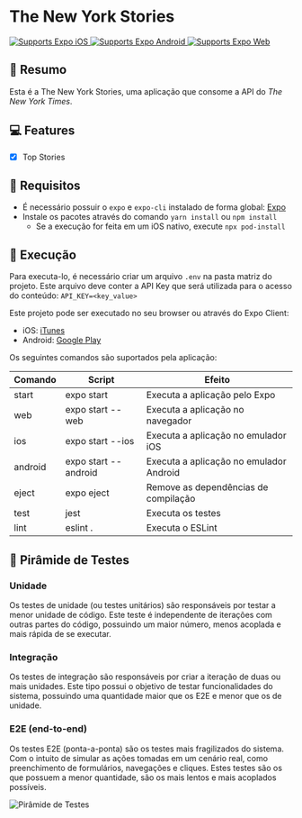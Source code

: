 # The New York Stories

<p>
  <!-- iOS -->
  <a href="https://itunes.apple.com/app/apple-store/id982107779">
    <img alt="Supports Expo iOS" longdesc="Supports Expo iOS" src="https://img.shields.io/badge/iOS-4630EB.svg?style=flat-square&logo=APPLE&labelColor=999999&logoColor=fff" />
  </a>
  <!-- Android -->
  <a href="https://play.google.com/store/apps/details?id=host.exp.exponent&referrer=blankexample">
    <img alt="Supports Expo Android" longdesc="Supports Expo Android" src="https://img.shields.io/badge/Android-4630EB.svg?style=flat-square&logo=ANDROID&labelColor=A4C639&logoColor=fff" />
  </a>
  <!-- Web -->
  <a href="https://docs.expo.io/workflow/web/">
    <img alt="Supports Expo Web" longdesc="Supports Expo Web" src="https://img.shields.io/badge/web-4630EB.svg?style=flat-square&logo=GOOGLE-CHROME&labelColor=4285F4&logoColor=fff" />
  </a>
</p>

## 📝 Resumo
Esta é a The New York Stories, uma aplicação que consome a API do *The New York Times*.

## 💻 Features
- [X] Top Stories

## 📖 Requisitos

- É necessário possuir o `expo` e `expo-cli` instalado de forma global: [Expo](https://docs.expo.io/get-started/installation/)
- Instale os pacotes através do comando `yarn install` ou `npm install`
  - Se a execução for feita em um iOS nativo, execute `npx pod-install`

## 🚀 Execução

Para executa-lo, é necessário criar um arquivo `.env` na pasta matriz do projeto. Este arquivo deve conter a API Key que será utilizada para o acesso do conteúdo: `API_KEY=<key_value>` 

Este projeto pode ser executado no seu browser ou através do Expo Client:
  - iOS: [iTunes](https://itunes.apple.com/app/apple-store/id982107779)
  - Android: [Google Play](https://play.google.com/store/apps/details?id=host.exp.exponent&referrer=blankexample)
 
Os seguintes comandos são suportados pela aplicação: 

| Comando   | Script                    | Efeito                                    |             
|-----------|---------------------------|-------------------------------------------|
| start     | expo start                | Executa a aplicação pelo Expo             |
| web       | expo start --web          | Executa a aplicação no navegador          |
| ios		| expo start --ios          | Executa a aplicação no emulador iOS       |
| android	| expo start --android      | Executa a aplicação no emulador Android   |
| eject     | expo eject                | Remove as dependências de compilação      |
| test      | jest                      | Executa os testes                         |
| lint      | eslint .                  | Executa o ESLint                          |

## 🧮 Pirâmide de Testes

### Unidade
Os testes de unidade (ou testes unitários) são responsáveis por testar a menor unidade de código. Este teste é independente de iterações com outras partes do código, possuindo um maior número, menos acoplada e mais rápida de se executar.

### Integração
Os testes de integração são responsáveis por criar a iteração de duas ou mais unidades. Este tipo possui o objetivo de testar funcionalidades do sistema, possuindo uma quantidade maior que os E2E e menor que os de unidade. 

### E2E (end-to-end)
Os testes E2E (ponta-a-ponta) são os testes mais fragilizados do sistema. Com o intuito de simular as ações tomadas em um cenário real, como preenchimento de formulários, navegações e cliques. Estes testes são os que possuem a menor quantidade, são os mais lentos e mais acoplados possíveis.

![Pirâmide de Testes](https://i.imgur.com/FAvhRTT.png)
